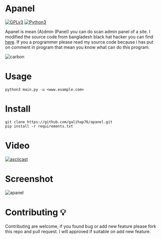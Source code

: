 # Apanel

[![GPLv3](https://img.shields.io/badge/license-GPLv3-blue)](https://img.shields.io/badge/license-GPLv3-blue)
[![Python3](https://img.shields.io/badge/language-Python3-red)](https://img.shields.io/badge/language-Python3-red)

Apanel is mean (A)dmin (Panel) you can do scan admin panel of a site. I modified the source code from bangladesh black hat hacker you can find <a href="https://github.com/bdblackhat/admin-panel-finder">here</a>. If you a programmer please read my source code because i has put on comment in program that mean you know what can do this program.

![carbon](https://user-images.githubusercontent.com/83481679/184478673-e0f38559-967f-4c11-89ce-17e4fe5220f2.png)

# Usage
```
python3 main.py -u <www.example.com>
```

# Install
```
git clone https://github.com/galihap76/apanel.git
pip install -r requirements.txt
```

# Video
[![asciicast](https://asciinema.org/a/YDh5FvklfQcdfZ7K7XPF0GmuT.svg)](https://asciinema.org/a/YDh5FvklfQcdfZ7K7XPF0GmuT)

# Screenshot
![apanel](https://user-images.githubusercontent.com/83481679/184478172-3daf5843-3949-4d17-96bf-74fb881745a2.png)

# Contributing 💡
Contributing are welcome, if you found bug or add new feature please fork this repo and pull request. I will approved if suitable on add new feature.

